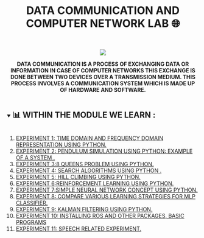 <h1 align="center">DATA COMMUNICATION AND COMPUTER NETWORK LAB 🌐</h1>
<!-- PROJECT LOGO -->
<br />
<p align="center">
  <a href="https://github.com/DHANOLA/CLASS-NOTIX/tree/root/SEMESTER%204/DATA%20COMMUNICATION%20AND%20COMPUTER%20NETWORK%20LAB">
    <img src="https://media.giphy.com/media/waew7tMWAh200/giphy.gif" >
  </a>

  

  <p align="center">
  <b>DATA COMMUNICATION IS A PROCESS OF EXCHANGING DATA OR INFORMATION IN CASE OF COMPUTER NETWORKS THIS EXCHANGE IS DONE BETWEEN TWO DEVICES OVER A TRANSMISSION MEDIUM. THIS PROCESS INVOLVES A COMMUNICATION SYSTEM WHICH IS MADE UP OF HARDWARE AND SOFTWARE.</b>
    <br />
   
  </p>
</p>


<!-- TABLE OF CONTENTS -->
<details open="open">
  <summary><h2 style="display: inline-block">📊 WITHIN THE MODULE WE LEARN :</h2></summary>
  <ol>
      <li>  <a href="https://github.com/DHANOLA/CLASS-NOTIX/blob/root/SEMESTER%204/DATA%20COMMUNICATION%20AND%20COMPUTER%20NETWORK%20LAB/EXPERIMENT%201/EXPERIMENT%20NO%201.ipynb" style="color: ">EXPERIMENT 1: TIME DOMAIN AND FREQUENCY DOMAIN REPRESENTATION USING PYTHON.</a></li>
                <li><a href="https://github.com/DHANOLA/CLASS-NOTIX/tree/root/SEMESTER%204/DATA%20COMMUNICATION%20AND%20COMPUTER%20NETWORK%20LAB/EXPERIMENT%202/EXPERIMENT%20NO%202.ipynb" style="color: ">EXPERIMENT 2: PENDULUM SIMULATION USING PYTHON: EXAMPLE OF A SYSTEM .</a></li>
              <li><a href="https://github.com/DHANOLA/CLASS-NOTIX/tree/root/SEMESTER%204/DATA%20COMMUNICATION%20AND%20COMPUTER%20NETWORK%20LAB/EXPERIMENT%203/EXPERIMENT%20NO%203.ipynb" style="color: ">EXPERIMENT 3:8 QUEENS PROBLEM USING PYTHON.</a></li>
              <li><a href="https://github.com/DHANOLA/CLASS-NOTIX/tree/root/SEMESTER%204/DATA%20COMMUNICATION%20AND%20COMPUTER%20NETWORK%20LAB/EXPERIMENT%204/EXPERIMENT%20NO%204.ipynb" style="color: ">EXPERIMENT 4: SEARCH ALGORITHMS USING PYTHON .</a></li>
              <li><a href="https://github.com/DHANOLA/CLASS-NOTIX/tree/root/SEMESTER%204/DATA%20COMMUNICATION%20AND%20COMPUTER%20NETWORK%20LAB/EXPERIMENT%205/EXPERIMENT%20NO%205.ipynb" style="color: ">EXPERIMENT 5: HILL CLIMBING USING PYTHON.</a></li>
             <li><a href="https://github.com/DHANOLA/CLASS-NOTIX/tree/root/SEMESTER%204/DATA%20COMMUNICATION%20AND%20COMPUTER%20NETWORK%20LAB/EXPERIMENT%206/EXPERIMENT%20NO%206.ipynb" style="color: ">EXPERIMENT 6:REINFORCEMENT LEARNING USING PYTHON.</a></li>
              <li><a href="https://github.com/DHANOLA/CLASS-NOTIX/tree/root/SEMESTER%204/DATA%20COMMUNICATION%20AND%20COMPUTER%20NETWORK%20LAB/EXPERIMENT%207/EXPERIMENT%20NO%207.ipynb" style="color: ">EXPERIMENT 7:SIMPLE NEURAL NETWORK CONCEPT USING PYTHON.</a></li>
            <li><a href="https://github.com/DHANOLA/CLASS-NOTIX/tree/root/SEMESTER%204/DATA%20COMMUNICATION%20AND%20COMPUTER%20NETWORK%20LAB/EXPERIMENT%208/EXPERIMENT%20NO%208.ipynb" style="color: ">EXPERIMENT 8: COMPARE VARIOUS LEARNING STRATEGIES FOR MLP CLASSIFIER.</a></li>
            <li><a href="https://github.com/DHANOLA/CLASS-NOTIX/tree/root/SEMESTER%204/DATA%20COMMUNICATION%20AND%20COMPUTER%20NETWORK%20LAB/EXPERIMENT%209/EXPERIMENT%20NO%209.ipynb" style="color: ">EXPERIMENT 9: KALMAN FILTERING USING PYTHON.</a></li>
            <li><a href="https://github.com/DHANOLA/CLASS-NOTIX/tree/root/SEMESTER%204/DATA%20COMMUNICATION%20AND%20COMPUTER%20NETWORK%20LAB/EXPERIMENT%2010/EXPERIMENT%20NO%2010.pdf" style="color: ">EXPERIMENT 10: INSTALLING ROS AND OTHER PACKAGES, BASIC PROGRAMS</a></li>
            <li><a href="https://github.com/DHANOLA/CLASS-NOTIX/tree/root/SEMESTER%204/DATA%20COMMUNICATION%20AND%20COMPUTER%20NETWORK%20LAB/EXPERIMENT%2011/EXPERIMENT%20NO%2011.ipynb" style="color: ">EXPERIMENT 11: SPEECH RELATED EXPERIMENT.</a></li>
           
          
        
  </ol>
</details>


